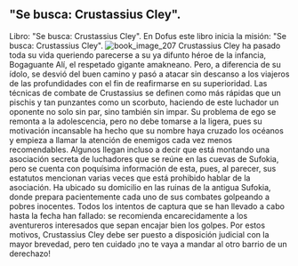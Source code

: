 ## "Se busca: Crustassius Cley".
Libro: "Se busca: Crustassius Cley".
En Dofus este libro inicia la misión: "Se busca: Crustassius Cley".
![book_image_207](https://media.discordapp.net/attachments/1105643336989159555/1105647945702985828/207.jpg)
Crustassius Cley ha pasado toda su vida queriendo parecerse a su ya difunto héroe de la infancia, Bogaguante Alí, el respetado gigante amakneano. Pero, a diferencia de su ídolo, se desvió del buen camino y pasó a atacar sin descanso a los viajeros de las profundidades con el fin de reafirmarse en su superioridad. Las técnicas de combate de Crustassius se definen como más rápidas que un pischis y tan punzantes como un scorbuto, haciendo de este luchador un oponente no solo sin par, sino también sin impar.
Su problema de ego se remonta a la adolescencia, pero no debe tomarse a la ligera, pues su motivación incansable ha hecho que su nombre haya cruzado los océanos y empieza a llamar la atención de enemigos cada vez menos recomendables. Algunos llegan incluso a decir que está montando una asociación secreta de luchadores que se reúne en las cuevas de Sufokia, pero se cuenta con poquísima información de esta, pues, al parecer, sus estatutos mencionan varias veces que está prohibido hablar de la asociación.
Ha ubicado su domicilio en las ruinas de la antigua Sufokia, donde prepara pacientemente cada uno de sus combates golpeando a pobres inocentes. Todos los intentos de captura que se han llevado a cabo hasta la fecha han fallado: se recomienda encarecidamente a los aventureros interesados que sepan encajar bien los golpes.
Por estos motivos, Crustassius Cley debe ser puesto a disposición judicial con la mayor brevedad, pero ten cuidado ¡no te vaya a mandar al otro barrio de un derechazo!